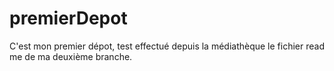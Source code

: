 # premierDepot
C'est mon premier dépot, test effectué depuis la médiathèque
le fichier read me de ma deuxième branche.
